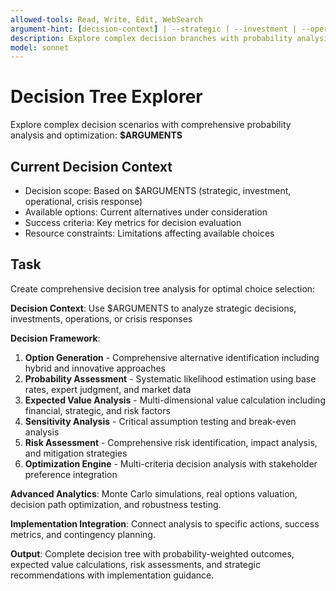 ```yaml
---
allowed-tools: Read, Write, Edit, WebSearch
argument-hint: [decision-context] | --strategic | --investment | --operational | --crisis-response
description: Explore complex decision branches with probability analysis, expected value calculation, and optimization
model: sonnet
---
```


# Decision Tree Explorer

Explore complex decision scenarios with comprehensive probability analysis and optimization: **$ARGUMENTS**

## Current Decision Context

- Decision scope: Based on $ARGUMENTS (strategic, investment, operational, crisis response)
- Available options: Current alternatives under consideration
- Success criteria: Key metrics for decision evaluation
- Resource constraints: Limitations affecting available choices

## Task

Create comprehensive decision tree analysis for optimal choice selection:

**Decision Context**: Use $ARGUMENTS to analyze strategic decisions, investments, operations, or crisis responses

**Decision Framework**:
1. **Option Generation** - Comprehensive alternative identification including hybrid and innovative approaches
2. **Probability Assessment** - Systematic likelihood estimation using base rates, expert judgment, and market data
3. **Expected Value Analysis** - Multi-dimensional value calculation including financial, strategic, and risk factors
4. **Sensitivity Analysis** - Critical assumption testing and break-even analysis
5. **Risk Assessment** - Comprehensive risk identification, impact analysis, and mitigation strategies
6. **Optimization Engine** - Multi-criteria decision analysis with stakeholder preference integration

**Advanced Analytics**: Monte Carlo simulations, real options valuation, decision path optimization, and robustness testing.

**Implementation Integration**: Connect analysis to specific actions, success metrics, and contingency planning.

**Output**: Complete decision tree with probability-weighted outcomes, expected value calculations, risk assessments, and strategic recommendations with implementation guidance.